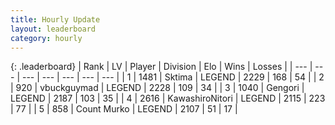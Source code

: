 ```yaml
---
title: Hourly Update
layout: leaderboard
category: hourly
---
```


{: .leaderboard}
| Rank | LV | Player | Division | Elo | Wins | Losses |
| --- | --- | --- | --- | --- | --- | --- |
| <span data-change="0">1</span> | 1481 | <span title="ID: 353063">Sktima</span> | LEGEND | <span data-change="0">2229</span> | <span data-change="0">168</span> | <span data-change="0">54</span> |
| <span data-change="0">2</span> | 920 | <span title="ID: 418052">vbuckguymad</span> | LEGEND | <span data-change="0">2228</span> | <span data-change="0">109</span> | <span data-change="0">34</span> |
| <span data-change="0">3</span> | 1040 | <span title="ID: 294236">Gengori</span> | LEGEND | <span data-change="0">2187</span> | <span data-change="0">103</span> | <span data-change="0">35</span> |
| <span data-change="1">4</span> | 2616 | <span title="ID: 164871">KawashiroNitori</span> | LEGEND | <span data-change="8">2115</span> | <span data-change="3">223</span> | <span data-change="1">77</span> |
| <span data-change="-1">5</span> | 858 | <span title="ID: 498323">Count Murko</span> | LEGEND | <span data-change="0">2107</span> | <span data-change="0">51</span> | <span data-change="0">17</span> |